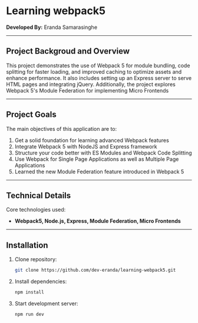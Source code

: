 # Learning webpack5

**Developed By:** Eranda Samarasinghe
<hr />

## Project Backgroud and Overview
This project demonstrates the use of Webpack 5 for module bundling, code splitting for faster loading, and improved caching to optimize assets and enhance performance. It also includes setting up an Express server to serve HTML pages and integrating jQuery. Additionally, the project explores Webpack 5's Module Federation for implementing Micro Frontends
<hr />

## Project Goals
The main objectives of this application are to:

1. Get a solid foundation for learning advanced Webpack features
2. Integrate Webpack 5 with NodeJS and Express framework
3. Structure your code better with ES Modules and Webpack Code Splitting
4. Use Webpack for Single Page Applications as well as Multiple Page Applications
5. Learned the new Module Federation feature introduced in Webpack 5
<hr />

## Technical Details
Core technologies used: 

- **Webpack5, Node.js, Express, Module Federation, Micro Frontends**
<hr />

## Installation
1. Clone repository:
   ```sh
   git clone https://github.com/dev-eranda/learning-webpack5.git
   
2. Install dependencies:
   ```sh
   npm install

3. Start development server:
   ```sh
   npm run dev 
